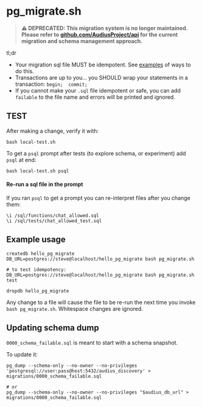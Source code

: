# pg_migrate.sh

> **⚠️ DEPRECATED: This migration system is no longer maintained. Please refer to [github.com/AudiusProject/api](https://github.com/AudiusProject/api) for the current migration and schema management approach.**

tl;dr

- Your migration sql file MUST be idempotent. See [examples](https://github.com/graphile/migrate/blob/main/docs/idempotent-examples.md) of ways to do this.
- Transactions are up to you... you SHOULD wrap your statements in a transaction: `begin;  commit;`
- If you cannot make your `.sql` file idempotent or safe, you can add `failable` to the file name and errors will be printed and ignored.

## TEST

After making a change, verify it with:

```
bash local-test.sh
```

To get a `psql` prompt after tests (to explore schema, or experiment) add `psql` at end:

```
bash local-test.sh psql
```

#### Re-run a sql file in the prompt

If you ran `psql` to get a prompt you can re-interpret files after you change them:

```
\i /sql/functions/chat_allowed.sql
\i /sql/tests/chat_allowed_test.sql
```

## Example usage

```
createdb hello_pg_migrate
DB_URL=postgres://steve@localhost/hello_pg_migrate bash pg_migrate.sh

# to test idempotency:
DB_URL=postgres://steve@localhost/hello_pg_migrate bash pg_migrate.sh test

dropdb hello_pg_migrate
```

Any change to a file will cause the file to be re-run the next time you invoke `bash pg_migrate.sh`. Whitespace changes are ignored.

## Updating schema dump

`0000_schema_failable.sql` is meant to start with a schema snapshot.

To update it:

```
pg_dump --schema-only --no-owner --no-privileges 'postgresql://user:pass@host:5432/audius_discovery' > migrations/0000_schema_failable.sql

# or
pg_dump --schema-only --no-owner --no-privileges "$audius_db_url" > migrations/0000_schema_failable.sql
```
